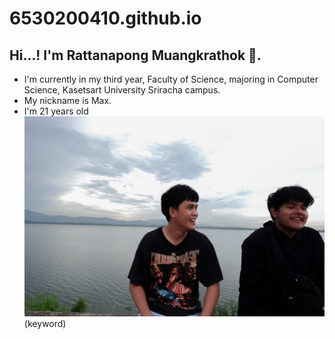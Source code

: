 # 6530200410.github.io
## Hi...! I'm Rattanapong Muangkrathok 👋.
- I'm currently in my third year, Faculty of Science, majoring in Computer Science, Kasetsart University Sriracha campus.
- My nickname is Max. 
- I'm 21 years old
![Rattanapong Muangkrathok](https://github.com/Rattanapong7/6530200410.github.io/blob/main/img/S__5210186.jpg)
(keyword)
